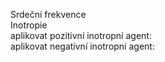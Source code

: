 <div class="w3-row">
<div class="w3-col l4">

<bdl-fmi id="id4" mode="" src="BurkhoffFMI.js" fminame="Cardiovascular_Model_Burkhoff_HemodynamicsBurkhoff_0shallow" tolerance="0.000001" starttime="0" fstepsize="0.02" fpslimit="5" guid="{b5629132-3ba6-4153-87c2-f3ff108e1920}" valuereferences="33554435,637534265,637534241,637534290,16777312,637534466,637534294,637534268,637534345,637534371,637534323,33554438,33554436,33554437,637534348,637534374,16777310,16777306,16777302,16777298" valuelabels="Left Ventricle Volume,Pressure in Left Ventricle,Pressure in Aorta, Pressure in Left Atria, Heart Rate, LA elastance,MV open, AOV open,Pressure in Right Ventricle,Pressure in Right Arterie,Pressure in Right Atria,Right Ventricle Volume,LA.volume,RA.volume,TV.open,PV.open,LVElastance.Ees,LAElastance.Ees,RVElastance.Ees,RAElastance.Ees" inputs="id1,16777312,1,60,t;idlve,16777310,2.053e+8,100,t;idlve,16777306,3.333e+7,100,t;idlve,16777302,5.066e+7,100,t;idlve,16777298,2.666e+7,100,t" inputlabels="heartRate.k,LVElastance.Ees,LAElastance.Ees,RVElastance.Ees,RAElastance.Ees" controlid="id5" showcontrols="false"></bdl-fmi>

<bdl-animate-control id="id5" fromid="id4" speedfactor="20" segments="3;5;14;17;29" segmentlabels="4b plnění-atr.systola;1 systola-isovolumická;2 systola-ejekce;3 isovol. relaxace;4a relaxace-plnění" segmentcond="6,eq,0;7,eq,1;7,eq,0;6,eq,1;5,gt,100000" simsegments="70;120;175;260;380" allowcontinuous="true"></bdl-animate-control>
<div style="width:100px">
<!--bdl-animate-adobe src="Faze_srdce.js" width="150" height="150" name="Faze_srdce" fromid="id5" fmuid="id4" responsive="true"></bdl-animate-adobe>
<bdl-bind2a findex="13" aname="children.0.AtriumRight_anim" amin="0" amax="99"></bdl-bind2a>
<bdl-bind2a findex="6" aname="children.0.ValveMV_anim" amin="99" amax="0" fmin="0" fmax="1"></bdl-bind2a>
<bdl-bind2a findex="7" aname="children.0.ValveAOV_anim" amin="0" amax="99" fmin="0" fmax="1"></bdl-bind2a>
<bdl-bind2a findex="15" aname="children.0.ValvePV_anim" amin="0" amax="99" fmin="0" fmax="1"></bdl-bind2a>
<bdl-bind2a findex="14" aname="children.0.ValveTV_anim" amin="99" amax="0" fmin="0" fmax="1"></bdl-bind2a>
<bdl-bind2a findex="12" aname="children.0.AtriumLeft_anim" amin="0" amax="99"></bdl-bind2a>
<bdl-bind2a findex="0" aname="children.0.ventricles.ventriclesTotal.VentricleLeft_anim" amin="99" amax="0"></bdl-bind2a>
<bdl-bind2a findex="11" aname="children.0.ventricles.ventriclesTotal.children.0.VentricleRight_anim" amin="99" amax="0"></bdl-bind2a-->
</div>
Srdeční frekvence <bdl-range id="id1" title="(1/min)" min="40" max="200" default="60" step="1"></bdl-range><br/>
Inotropie <bdl-range id="idlve" title="(%)" min="50" max="200" default="100" step="0.1"></bdl-range><br/>
aplikovat pozitivní inotropní agent: <bdl-buttonparams title="Digoxin 0.125mg" ids="idlve" values="120"></bdl-buttonparams><br/>
aplikovat negativní inotropní agent: <bdl-buttonparams title="Nifedipin 20mg" ids="idlve" values="70"></bdl-buttonparams><br/>
</div>
<div class="w3-col l4">
<!--bdl-chartjs-time id="id11" width="400" height="150" fromid="id4" maxdata="192" labels="Left Ventricle Pressure, Aorta Pressure, Pressure in Left Atria" refindex="1" refvalues="3" ylabel="tlak (mmHg)" xlabel="čas (s)" convertors="0.00750062,1;0.00750062,1;0.00750062,1" throttle="200"></bdl-chartjs-time-->
<bdl-chartjs-time id="id11a" width="400" height="5" fromid="id4" maxdata="192" labels="Left Ventricle, Aorta, Left Atria" refindex="1" refvalues="3" ylabel="pressure (mmHg)" xlabel="time (s)" convertors="0.00750062,1;0.00750062,1;0.00750062,1" babylonjs="textureGround" canvasobj="textureContext"></bdl-chartjs-time>
<bdl-sound-on-increase thresholdvalue="1e-6" fromid="id4" refindex="7" freq="440" volume="0.2"></bdl-sound-on-increase>
<!--bdl-chartjs-time id="id12" width="400" height="150" fromid="id4" maxdata="192" labels="Left Ventricle Volume" refindex="0" refvalues="1" ylabel="objem (ml)" xlabel="čas (s)" convertors="1000000,1" throttle="200"></bdl-chartjs-time-->
<bdl-chartjs-xy id="id10" width="400" height="300" fromid="id4" xlabel="volume (m3)" ylabel="pressure (Pa)" labels="P,PV in left ventricle" initialdata="" refindex="0" refvalues="2" maxdata="1024" convertors="0.00750062,1;1000000,1" babylonjs="textureGround2" canvasobj="textureContext2"></bdl-chartjs-xy>

</div>
<div class="w3-col l4">

</div>
</div>


